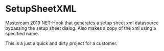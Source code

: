# SetupSheetXML
Mastercam 2019 NET-Hook that generates a setup sheet xml datasource bypassing the setup sheet dialog. 
Also makes a copy of the xml using a specified name.

This is a just a quick and dirty project for a customer.


